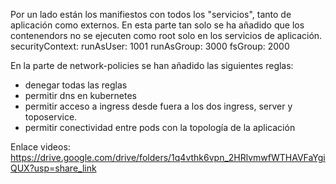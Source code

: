 Por un lado están los manifiestos con todos los "servicios", tanto de aplicación como externos.
En esta parte tan solo se ha añadido que los contenendors no se ejecuten como root solo en los servicios de aplicación.
securityContext:
runAsUser: 1001
runAsGroup: 3000
fsGroup: 2000

En la parte de network-policies se han añadido las siguientes reglas:
- denegar todas las reglas
- permitir dns en kubernetes
- permitir acceso a ingress desde fuera a los dos ingress, server y toposervice.
- permitir conectividad entre pods con la topología de la aplicación

Enlace videos:
https://drive.google.com/drive/folders/1q4vthk6vpn_2HRlvmwfWTHAVFaYgiQUX?usp=share_link